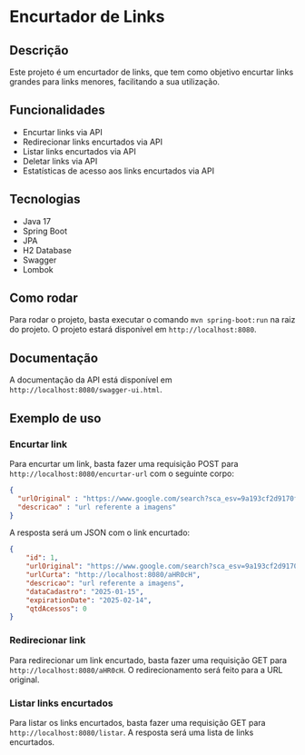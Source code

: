 # Encurtador de Links
## Descrição
Este projeto é um encurtador de links, que tem como objetivo encurtar links grandes para links menores, facilitando a sua utilização.
## Funcionalidades
- Encurtar links via API
- Redirecionar links encurtados via API
- Listar links encurtados via API
- Deletar links via API
- Estatísticas de acesso aos links encurtados via API

## Tecnologias
- Java 17
- Spring Boot
- JPA
- H2 Database
- Swagger
- Lombok

## Como rodar
Para rodar o projeto, basta executar o comando `mvn spring-boot:run` na raiz do projeto. O projeto estará disponível em `http://localhost:8080`.

## Documentação
A documentação da API está disponível em `http://localhost:8080/swagger-ui.html`.

## Exemplo de uso
### Encurtar link
Para encurtar um link, basta fazer uma requisição POST para `http://localhost:8080/encurtar-url` com o seguinte corpo:
```json
{
  "urlOriginal" : "https://www.google.com/search?sca_esv=9a193cf2d9170f88&rlz=1C1CHBD_enBR1112BR1112&sxsrf=ADLYWILWnAUY3XUZ_Md40eUtYWxH9GT54g:1736629657807&q=img&udm=2&fbs=AEQNm0B-n-O0Tl8kahCw8A1QEw8Mict6JzQlWiIWxntiM9v91yTdNMM8xiGhoawYbNd1fihFlhcM5iZxkxWpvXM_7MtxDj88GJ9eiAAhVkgF-e17fGH2Kb1O8JVBkb_JCrgYSsPNm99pqtSdWcg0N3-o_A6AXusIHEnNnP_vGteGsF44iSeyPYGtri9ayuVIKIyA4L_XSZQNhhS4IjFrMqaegME0cTF8rg&sa=X&ved=2ahUKEwiesfDOye6KAxU0LLkGHbe0F8QQtKgLegQIEhAB&biw=1894&bih=1011&dpr=0.9#vhid=CtwY8PRdZ4CA8M&vssid=mosaic",
  "descricao" : "url referente a imagens"
}
```
A resposta será um JSON com o link encurtado:
```json
{    
    "id": 1,
    "urlOriginal": "https://www.google.com/search?sca_esv=9a193cf2d9170f88&rlz=1C1CHBD_enBR1112BR1112&sxsrf=ADLYWILWnAUY3XUZ_Md40eUtYWxH9GT54g:1736629657807&q=img&udm=2&fbs=AEQNm0B-n-O0Tl8kahCw8A1QEw8Mict6JzQlWiIWxntiM9v91yTdNMM8xiGhoawYbNd1fihFlhcM5iZxkxWpvXM_7MtxDj88GJ9eiAAhVkgF-e17fGH2Kb1O8JVBkb_JCrgYSsPNm99pqtSdWcg0N3-o_A6AXusIHEnNnP_vGteGsF44iSeyPYGtri9ayuVIKIyA4L_XSZQNhhS4IjFrMqaegME0cTF8rg&sa=X&ved=2ahUKEwiesfDOye6KAxU0LLkGHbe0F8QQtKgLegQIEhAB&biw=1894&bih=1011&dpr=0.9#vhid=CtwY8PRdZ4CA8M&vssid=mosaic",
    "urlCurta": "http://localhost:8080/aHR0cH",
    "descricao": "url referente a imagens",
    "dataCadastro": "2025-01-15",
    "expirationDate": "2025-02-14",
    "qtdAcessos": 0
}
```

### Redirecionar link
Para redirecionar um link encurtado, basta fazer uma requisição GET para `http://localhost:8080/aHR0cH`. O redirecionamento será feito para a URL original.

### Listar links encurtados
Para listar os links encurtados, basta fazer uma requisição GET para `http://localhost:8080/listar`. A resposta será uma lista de links encurtados.



<!-- Security scan triggered at 2025-09-02 01:13:20 -->

<!-- Security scan triggered at 2025-09-09 05:30:00 -->
